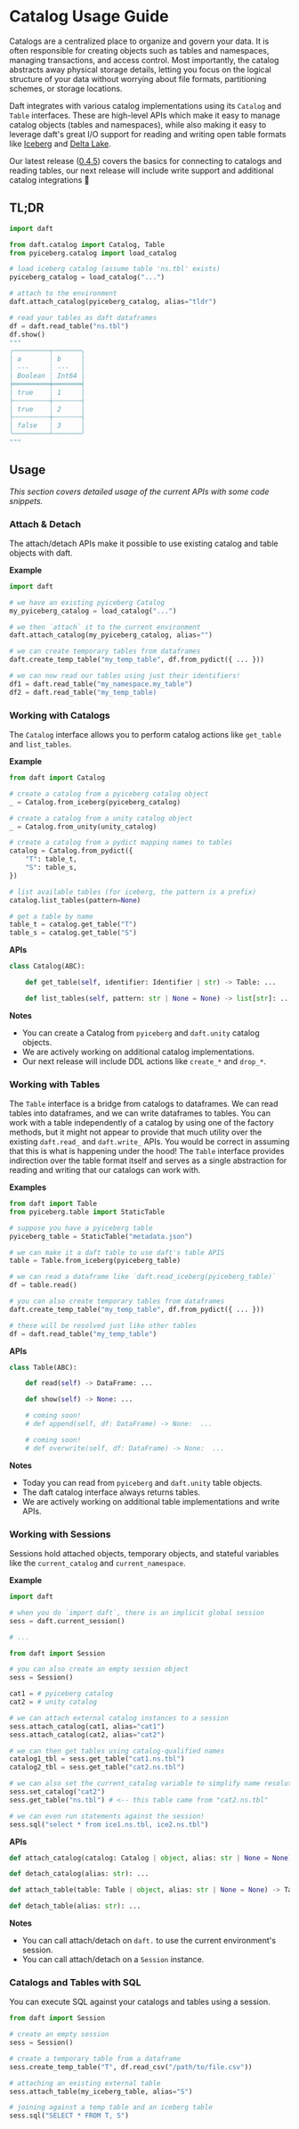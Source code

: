# Catalog Usage Guide

Catalogs are a centralized place to organize and govern your data. It is often responsible for creating objects such as tables and namespaces, managing transactions, and access control. Most importantly, the catalog abstracts away physical storage details, letting you focus on the logical structure of your data without worrying about file formats, partitioning schemes, or storage locations.

Daft integrates with various catalog implementations using its `Catalog` and `Table` interfaces. These are high-level APIs which make it easy to manage catalog objects (tables and namespaces), while also making it easy to leverage daft's great I/O support for reading and writing open table formats like [Iceberg](integrations/iceberg.md) and [Delta Lake](integrations/delta_lake.md).

Our latest release ([0.4.5](https://github.com/Eventual-Inc/Daft/releases/tag/v0.4.5)) covers the basics for connecting to catalogs and reading tables, our next release will include write support and additional catalog integrations 🤘


## TL;DR

```python
import daft

from daft.catalog import Catalog, Table
from pyiceberg.catalog import load_catalog

# load iceberg catalog (assume table 'ns.tbl' exists)
pyiceberg_catalog = load_catalog("...")

# attach to the environment
daft.attach_catalog(pyiceberg_catalog, alias="tldr")

# read your tables as daft dataframes
df = daft.read_table("ns.tbl")
df.show()
"""
╭─────────┬───────╮
│ a       ┆ b     │
│ ---     ┆ ---   │
│ Boolean ┆ Int64 │
╞═════════╪═══════╡
│ true    ┆ 1     │
├╌╌╌╌╌╌╌╌╌┼╌╌╌╌╌╌╌┤
│ true    ┆ 2     │
├╌╌╌╌╌╌╌╌╌┼╌╌╌╌╌╌╌┤
│ false   ┆ 3     │
╰─────────┴───────╯
"""
```

## Usage

*This section covers detailed usage of the current APIs with some code snippets.*

### Attach & Detach

The attach/detach APIs make it possible to use existing catalog and table objects with daft.

**Example**

```python
import daft

# we have an existing pyiceberg Catalog
my_pyiceberg_catalog = load_catalog("...")

# we then `attach` it to the current environment
daft.attach_catalog(my_pyiceberg_catalog, alias="")

# we can create temporary tables from dataframes
daft.create_temp_table("my_temp_table", df.from_pydict({ ... }))

# we can now read our tables using just their identifiers!
df1 = daft.read_table("my_namespace.my_table")
df2 = daft.read_table("my_temp_table)
```

### Working with Catalogs

The `Catalog` interface allows you to perform catalog actions like `get_table` and `list_tables`.

**Example**

```python
from daft import Catalog

# create a catalog from a pyiceberg catalog object
_ = Catalog.from_iceberg(pyiceberg_catalog)

# create a catalog from a unity catalog object
_ = Catalog.from_unity(unity_catalog)

# create a catalog from a pydict mapping names to tables
catalog = Catalog.from_pydict({
    "T": table_t,
    "S": table_s,
})

# list available tables (for iceberg, the pattern is a prefix)
catalog.list_tables(pattern=None)

# get a table by name
table_t = catalog.get_table("T")
table_s = catalog.get_table("S")
```

**APIs**

```python
class Catalog(ABC):

    def get_table(self, identifier: Identifier | str) -> Table: ...

    def list_tables(self, pattern: str | None = None) -> list[str]: ...
```

**Notes**

* You can create a Catalog from `pyiceberg` and `daft.unity` catalog objects.
* We are actively working on additional catalog implementations.
* Our next release will include DDL actions like `create_*` and `drop_*`.

### Working with Tables

The `Table` interface is a bridge from catalogs to dataframes. We can read tables into dataframes, and we can write dataframes to tables. You can work with a table independently of a catalog by using one of the factory methods, but it might not appear to provide that much utility over the existing `daft.read_` and `daft.write_` APIs. You would be correct in assuming that this is what is happening under the hood! The `Table` interface provides indirection over the table format itself and serves as a single abstraction for reading and writing that our catalogs can work with.

**Examples**

```python
from daft import Table
from pyiceberg.table import StaticTable

# suppose you have a pyiceberg table
pyiceberg_table = StaticTable("metadata.json")

# we can make it a daft table to use daft's table APIS
table = Table.from_iceberg(pyiceberg_table)

# we can read a dataframe like `daft.read_iceberg(pyiceberg_table)`
df = table.read()

# you can also create temporary tables from dataframes
daft.create_temp_table("my_temp_table", df.from_pydict({ ... }))

# these will be resolved just like other tables
df = daft.read_table("my_temp_table")
```

**APIs**

```python
class Table(ABC):

    def read(self) -> DataFrame: ...

    def show(self) -> None: ...

    # coming soon!
    # def append(self, df: DataFrame) -> None:  ...

    # coming soon!
    # def overwrite(self, df: DataFrame) -> None:  ...
```

**Notes**

* Today you can read from `pyiceberg` and `daft.unity` table objects.
* The daft catalog interface always returns tables.
* We are actively working on additional table implementations and write APIs.

### Working with Sessions

Sessions hold attached objects, temporary objects, and stateful variables like the `current_catalog` and `current_namespace`.

**Example**

```python
import daft

# when you do `import daft`, there is an implicit global session
sess = daft.current_session()

# ...

from daft import Session

# you can also create an empty session object
sess = Session()

cat1 = # pyiceberg catalog
cat2 = # unity catalog

# we can attach external catalog instances to a session
sess.attach_catalog(cat1, alias="cat1")
sess.attach_catalog(cat2, alias="cat2")

# we can then get tables using catalog-qualified names
catalog1_tbl = sess.get_table("cat1.ns.tbl")
catalog2_tbl = sess.get_table("cat2.ns.tbl")

# we can also set the current_catalog variable to simplify name resolution
sess.set_catalog("cat2")
sess.get_table("ns.tbl") # <-- this table came from "cat2.ns.tbl"

# we can even run statements against the session!
sess.sql("select * from ice1.ns.tbl, ice2.ns.tbl")
```

**APIs**

```python
def attach_catalog(catalog: Catalog | object, alias: str | None = None) -> Catalog: ...

def detach_catalog(alias: str): ...

def attach_table(table: Table | object, alias: str | None = None) -> Table: ...

def detach_table(alias: str): ...
```

**Notes**

* You can call attach/detach on `daft.` to use the current environment's session.
* You can call attach/detach on a `Session` instance.

### Catalogs and Tables with SQL

You can execute SQL against your catalogs and tables using a session.

```python
from daft import Session

# create an empty session
sess = Session()

# create a temporary table from a dataframe
sess.create_temp_table("T", df.read_csv("/path/to/file.csv"))

# attaching an existing external table
sess.attach_table(my_iceberg_table, alias="S")

# joining against a temp table and an iceberg table
sess.sql("SELECT * FROM T, S")
```
